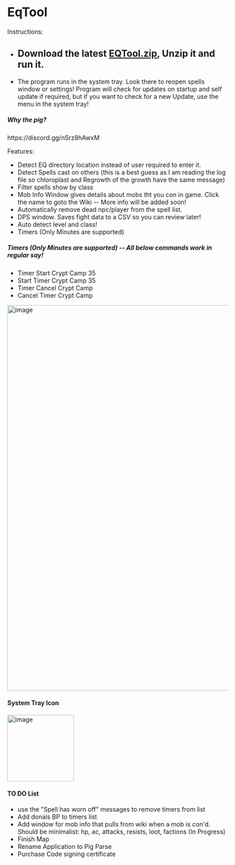 # EqTool

Instructions:
<ul>
<li>
<h2>Download the latest <a href="https://github.com/smasherprog/EqTool/releases/download/1.0.1.744/EQTool_1.0.1.744.zip">EQTool.zip</a>, Unzip it and run it.</h2>
</li>
<li>The program runs in the system tray. Look there to reopen spells window or settings! Program will check for updates on startup and self update if required, but if you want to check for a new Update, use the menu in the system tray!</li>
</ul>
<h5>Why the pig?</h5>
<p>https://discord.gg/nSrz8hAwxM</p>
Features:
<br/>
<ul>
<li>Detect EQ directory location instead of user required to enter it.</li> 
<li>Detect Spells cast on others (this is a best guess as I am reading the log file so chloroplast and Regrowth of the growth have the same message)</li>
<li>Filter spells show by class</li> 
<li>Mob Info Window gives details about mobs tht you con in game. Click the name to goto the Wiki -- More info will be added soon!</li>
<li>Automatically remove dead npc/player from the spell list.</li>
<li>DPS window. Saves fight data to a CSV so you can review later!</li>
<li>Auto detect level and class!</li>
<li>Timers (Only Minutes are supported)</li>
</ul>
<h5>Timers (Only Minutes are supported) -- All below commands work in regular say!</h5>
<ul>
<li>Timer Start Crypt Camp 35</li>
<li>Start Timer Crypt Camp 35</li>
<li>Timer Cancel Crypt Camp</li>
<li>Cancel Timer Crypt Camp</li>
</ul> 
<img width="880" alt="image" src="https://user-images.githubusercontent.com/3393733/212717548-652c9757-9d7b-4caa-a5dc-e2931ff036f6.png">

<h4>System Tray Icon</h4>
<img width="152" alt="image" src="https://user-images.githubusercontent.com/3393733/212717141-6e26b9af-660a-493d-9f73-2c3464b7c224.png">

<h4>TO DO List</h4>
<ul>
<li>use the "Spell has worn off" messages to remove timers from list</li>
<li>Add donals BP to timers list</li>
<li>Add window for mob info that pulls from wiki when a mob is con'd. Should be minimalist: hp, ac, attacks, resists, loot, factions (In Progress)</li>
<li>Finish Map</li>
<li>Rename Application to Pig Parse</li>
<li>Purchase Code signing certificate</li>
<ul>

